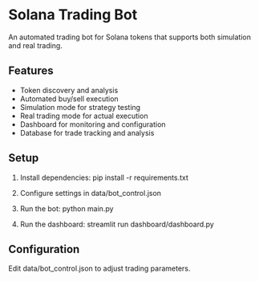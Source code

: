 # Solana Trading Bot

An automated trading bot for Solana tokens that supports both simulation and real trading.

## Features

- Token discovery and analysis
- Automated buy/sell execution
- Simulation mode for strategy testing
- Real trading mode for actual execution
- Dashboard for monitoring and configuration
- Database for trade tracking and analysis

## Setup

1. Install dependencies: pip install -r requirements.txt

2. Configure settings in data/bot_control.json

3. Run the bot: python main.py

4. Run the dashboard: streamlit run dashboard/dashboard.py

## Configuration

Edit data/bot_control.json to adjust trading parameters.
